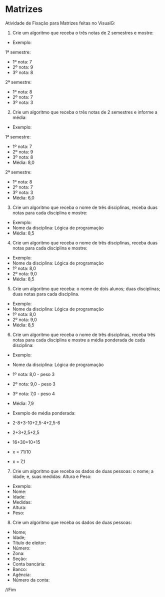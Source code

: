 # Matrizes

Atividade de Fixação para Matrizes feitas no VisualG:
 
1. Crie um algoritmo que receba o três notas de 2 semestres e mostre: 

- Exemplo:
 
1ª semestre: 
- 1º nota: 7  
- 2º nota: 9 
- 3º nota: 8 

2ª semestre: 
- 1º nota: 8 
- 2º nota: 7 
- 3º nota: 3 
 
2. Crie um algoritmo que receba o três notas de 2 semestres e informe a média: 

- Exemplo: 

1ª semestre: 
- 1º nota: 7  
- 2º nota: 9 
- 3º nota: 8 
- Média: 8,0


2ª semestre: 
- 1º nota: 8 
- 2º nota: 7 
- 3º nota: 3 
- Média: 6,0 
 
3. Crie um algoritmo que receba o nome de três disciplinas, receba duas notas para cada disciplina e mostre: 

- Exemplo: 
- Nome da disciplina: Lógica de programação 
- Média: 8,5 

4. Crie um algoritmo que receba o nome de três disciplinas, receba duas notas para cada disciplina e mostre: 

- Exemplo: 
- Nome da disciplina: Lógica de programação 
- 1º nota: 8,0
- 2º nota: 9,0 
- Média: 8,5 

5. Crie um algoritmo que receba: o nome de dois alunos; duas disciplinas; duas notas para cada disciplina.

- Exemplo: 
- Nome da disciplina: Lógica de programação 
- 1º nota: 8,0 
- 2º nota: 9,0 
- Média: 8,5
 
6. Crie um algoritmo que receba o nome de três disciplinas, receba três notas para cada disciplina e mostre a média ponderada de cada disciplina:

- Exemplo: 
- Nome da disciplina: Lógica de programação 
- 1º nota: 8,0 - peso 3 
- 2º nota: 9,0 - peso 3 
- 3º nota: 7,0 - peso 4 
- Média: 7,9 


- Exemplo de média ponderada:  
- 2-8+3-10+2,5-4+2,5-6 
- 2+3+2,5+2,5 
- 16+30+10+15 
- x = 71/10 
- x = 7,1 
 
7. Crie um algoritmo que receba os dados de duas pessoas: o nome; a idade; e, suas medidas: Altura e Peso:

- Exemplo: 
- Nome: 
- Idade: 
- Medidas: 
- Altura: 
- Peso:
 
8. Crie um algoritmo que receba os dados de duas pessoas: 
- Nome; 
- Idade; 
- Título de eleitor: 
- Número: 
- Zona: 
- Seção: 
- Conta bancária: 
- Banco: 
- Agência: 
- Número da conta: 

//Fim

